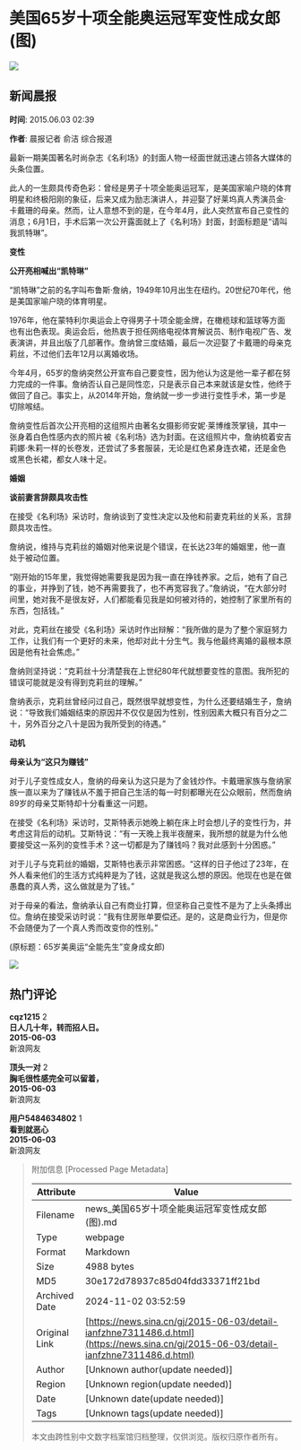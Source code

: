 # 美国65岁十项全能奥运冠军变性成女郎(图)

![](//n.sinaimg.cn/sinacn/20170516/1212-fyfeutq0813373.jpg)

## 新闻晨报

**时间**: 2015.06.03 02:39

**作者**: 晨报记者 俞洁 综合报道

最新一期美国著名时尚杂志《名利场》的封面人物一经面世就迅速占领各大媒体的头条位置。

此人的一生颇具传奇色彩：曾经是男子十项全能奥运冠军，是美国家喻户晓的体育明星和终极阳刚的象征，后来又成为励志演讲人，并迎娶了好莱坞真人秀演员金·卡戴珊的母亲。然而，让人意想不到的是，在今年4月，此人突然宣布自己变性的消息；6月1日，手术后第一次公开露面就上了《名利场》封面，封面标题是“请叫我凯特琳”。

**变性**

**公开亮相喊出“凯特琳”**

“凯特琳”之前的名字叫布鲁斯·詹纳，1949年10月出生在纽约。20世纪70年代，他是美国家喻户晓的体育明星。

1976年，他在蒙特利尔奥运会上夺得男子十项全能金牌，在橄榄球和篮球等方面也有出色表现。奥运会后，他热衷于担任网络电视体育解说员、制作电视广告、发表演讲，并且出版了几部著作。詹纳曾三度结婚，最后一次迎娶了卡戴珊的母亲克莉丝，不过他们去年12月以离婚收场。

今年4月，65岁的詹纳突然公开宣布自己要变性，因为他认为这是他一辈子都在努力完成的一件事。詹纳否认自己是同性恋，只是表示自己本来就该是女性，他终于做回了自己。事实上，从2014年开始，詹纳就一步一步进行变性手术，第一步是切除喉结。

詹纳变性后首次公开亮相的这组照片由著名女摄影师安妮·莱博维茨掌镜，其中一张身着白色性感内衣的照片被《名利场》选为封面。在这组照片中，詹纳梳着安吉莉娜·朱莉一样的长卷发，还尝试了多套服装，无论是红色紧身连衣裙，还是金色或黑色长裙，都女人味十足。

**婚姻**

**谈前妻言辞颇具攻击性**

在接受《名利场》采访时，詹纳谈到了变性决定以及他和前妻克莉丝的关系，言辞颇具攻击性。

詹纳说，维持与克莉丝的婚姻对他来说是个错误，在长达23年的婚姻里，他一直处于被动位置。

“刚开始的15年里，我觉得她需要我是因为我一直在挣钱养家。之后，她有了自己的事业，并挣到了钱，她不再需要我了，也不再宽容我了。”詹纳说，“在大部分时间里，她对我不是很友好，人们都能看见我是如何被对待的，她控制了家里所有的东西，包括钱。”

对此，克莉丝在接受《名利场》采访时作出辩解：“我所做的是为了整个家庭努力工作，让我们有一个更好的未来，他却对此十分生气。我与他最终离婚的最根本原因是他有社会焦虑。”

詹纳则坚持说：“克莉丝十分清楚我在上世纪80年代就想要变性的意图。我所犯的错误可能就是没有得到克莉丝的理解。”

詹纳表示，克莉丝曾经问过自己，既然很早就想变性，为什么还要结婚生子，詹纳说：“导致我们婚姻结束的原因并不仅仅是因为性别，性别因素大概只有百分之二十，另外百分之八十是因为我所受到的待遇。”

**动机**

**母亲认为“这只为赚钱”**

对于儿子变性成女人，詹纳的母亲认为这只是为了金钱炒作。卡戴珊家族与詹纳家族一直以来为了赚钱从不羞于把自己生活的每一时刻都曝光在公众眼前，然而詹纳89岁的母亲艾斯特却十分看重这一问题。

在接受《名利场》采访时，艾斯特表示她晚上躺在床上时会想儿子的变性行为，并考虑这背后的动机。艾斯特说：“有一天晚上我半夜醒来，我所想的就是为什么他要接受这一系列的变性手术？这一切都是为了赚钱吗？我对此感到十分困惑。”

对于儿子与克莉丝的婚姻，艾斯特也表示非常困惑。“这样的日子他过了23年，在外人看来他们的生活方式纯粹是为了钱，这就是我这么想的原因。他现在也是在做愚蠢的真人秀，这么做就是为了钱。”

对于母亲的看法，詹纳承认自己有商业打算，但坚称自己变性不是为了上头条搏出位。詹纳在接受采访时说：“我有住房账单要偿还。是的，这是商业行为，但是你不会随便为了一个真人秀而改变你的性别。”

(原标题：65岁美奥运“全能先生”变身成女郎)

![](//n.sinaimg.cn/default/2fb77759/20151125/320X320.png)

## 热门评论

**cqz1215** 2  
**日人几十年，转而招人日。**  
**2015-06-03**  
新浪网友

**顶头一对** 2  
**胸毛很性感完全可以留着，**  
**2015-06-03**  
新浪网友

**用户5484634802** 1  
**看到就恶心**  
**2015-06-03**  
新浪网友

> 附加信息 [Processed Page Metadata]
>
> | Attribute       | Value                                  |
> |-----------------|----------------------------------------|
> | Filename        | news_美国65岁十项全能奥运冠军变性成女郎(图).md                             |
> | Type            | webpage                                 |
> | Format          | Markdown                               |
> | Size            | 4988 bytes                           |
> | MD5             | 30e172d78937c85d04fdd33371ff21bd                                  |
> | Archived Date   | 2024-11-02 03:52:59                             |
> | Original Link   | [https://news.sina.cn/gj/2015-06-03/detail-ianfzhne7311486.d.html](https://news.sina.cn/gj/2015-06-03/detail-ianfzhne7311486.d.html)                         |
> | Author          | [Unknown author(update needed)]                              |
> | Region          | [Unknown region(update needed)]                              |
> | Date            | [Unknown date(update needed)]                                 |
> | Tags            | [Unknown tags(update needed)]                                 |
>
> 本文由跨性别中文数字档案馆归档整理，仅供浏览。版权归原作者所有。
>